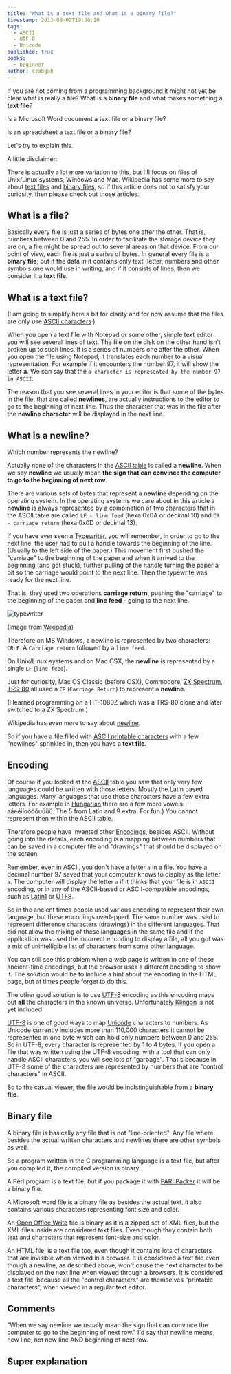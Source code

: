 ```yaml
---
title: "What is a text file and what is a binary file?"
timestamp: 2013-08-02T19:30:10
tags:
  - ASCII
  - UTF-8
  - Unicode
published: true
books:
  - beginner
author: szabgab
---
```



If you are not coming from a programming background it might not yet be clear what is really a file?
What is a <b>binary file</b> and what makes something a <b>text file</b>?

Is a Microsoft Word document a text file or a binary file?

Is an spreadsheet a text file or a binary file?

Let's try to explain this.


A little disclaimer:

There is actually a lot more variation to this, but I'll focus on files of Unix/Linux systems, Windows and Mac.
Wikipedia has some more to say about [text files](http://en.wikipedia.org/wiki/Text_file)
and [binary files](http://en.wikipedia.org/wiki/Binary_files), so if this article does not 
to satisfy your curiosity, then please check out those articles.

## What is a file?

Basically every file is just a series of bytes one after the other. That is, numbers between 0 and 255.
In order to facilitate the storage device they are on, a file might be spread out to several areas on
that device. From our point of view, each file is just a series of bytes.
In general every file is a <b>binary file</b>, but if the data in it contains only text (letter, numbers
and other symbols one would use in writing, and if it consists of lines, then we consider it a <b>text file</b>.

## What is a text file?

(I am going to simplify here a bit for clarity and for now assume that the files are only use
[ASCII characters](http://en.wikipedia.org/wiki/ASCII).)

When you open a text file with Notepad or some other, simple text editor you will see several lines of text.
The file on the disk on the other hand isn't broken up to such lines. It is a series of numbers
one after the other. When you open the file using Notepad, it translates each number to a visual representation.
For example if it encounters the number 97, it will show the letter <b>a</b>. We can say that the
`a character is represented by the number 97 in ASCII`.

The reason that you see several lines in your editor is that some of the bytes in the file,
that are called <b>newlines</b>, are actually instructions to the editor to go to the beginning of next line.
Thus the character that was in the file after the <b>newline character</b> will be displayed in the next line.

## What is a newline?

Which number represents the newline?

Actually none of the characters in the [ASCII table](http://en.wikipedia.org/wiki/ASCII) is called a <b>newline</b>.
When we say <b>newline</b> we usually mean <b>the sign that can convince the computer to go to the beginning of next row</b>.

There are various sets of bytes that represent a <b>newline</b> depending on the operating system.
In the operating systems we care about in this article a <b>newline</b> is always represented by a combination
of two characters that in the ASCII table are called `LF - line feed` (hexa 0x0A or decimal 10) and
`CR - carriage return` (hexa 0x0D or decimal 13).

If you have ever seen a [Typewriter](http://en.wikipedia.org/wiki/Typewriter), you will
remember, in order to go to the next line, the user had to pull a handle towards the beginning of
the line. (Usually to the left side of the paper.)
This movement first pushed the "carriage" to the beginning of the paper and when it arrived to the
beginning (and got stuck), further pulling of the handle turning the paper a bit so the
carriage would point to the next line. Then the typewrite was ready for the next line.

That is, they used two operations
<b>carriage return</b>, pushing the "carriage" to the beginning of the paper and
<b>line feed</b> - going to the next line.

<img src="/img/Underwoodfive.jpg" alt="typewriter" />

(Image from [Wikipedia](http://en.wikipedia.org/wiki/Typewriter))

Therefore on MS Windows, a newline is represented by two characters: `CRLF`.
A `Carriage return` followed by a `line feed`.

On Unix/Linux systems and on Mac OSX, the <b>newline</b> is represented by a single
`LF` (`line feed`).

Just for curiosity, Mac OS Classic (before OSX),
Commodore, [ZX Spectrum](http://en.wikipedia.org/wiki/ZX_Spectrum),
[TRS-80](http://en.wikipedia.org/wiki/TRS-80)
all used a `CR` (`Carriage Return`) to represent a <b>newline</b>.

(I learned programming on a HT-1080Z which was a TRS-80 clone and later switched
to a ZX Spectrum.)

Wikipedia has even more to say about [newline](http://en.wikipedia.org/wiki/Newline).

So if you have a file filled with [ASCII printable characters](http://en.wikipedia.org/wiki/ASCII)
with a few "newlines" sprinkled in, then you have a <b>text file</b>.

## Encoding

Of course if you looked at the [ASCII](http://en.wikipedia.org/wiki/ASCII) table you saw that
only very few languages could be written with those letters. Mostly the Latin based languages.
Many languages that use those characters have a few extra letters.
For example in [Hungarian](http://en.wikipedia.org/wiki/Hungarian_alphabet)
there are a few more vowels: aáeéiíoóöőuúüű. The 5 from Latin and 9 extra. For fun.)
You cannot represent then within the ASCII table.

Therefore people have invented other [Encodings](http://en.wikipedia.org/wiki/Encoding),
besides ASCII. Without going into the details, each encoding is a mapping between numbers that
can be saved in a computer file and "drawings" that should be displayed on the screen.

Remember, even in ASCII, you don't have a letter `a` in a file. You have a decimal number 97
saved that your computer knows to display as the letter `a`. The computer will display the
letter `a` if it thinks that your file is in `ASCII` encoding,
or in any of the ASCII-based or ASCII-compatible encodings,
such as [Latin1](http://en.wikipedia.org/wiki/Latin1)
or [UTF8](http://en.wikipedia.org/wiki/UTF-8).

So in the ancient times people used various encoding to represent their own language,
but these encodings overlapped. The same number was used to represent difference characters (drawings)
in the different languages. That did not allow the mixing of these languages in the same
file and if the application was used the incorrect encoding to display a file, all you got
was a mix of unintelligible list of characters from some other language.

You can still see this problem when a web page is written in one of these ancient-time
encodings, but the browser uses a different encoding to show it. The solution would be
to include a hint about the encoding in the HTML page, but at times people forget to do this.

The other good solution is to use [UTF-8](http://en.wikipedia.org/wiki/UTF-8) encoding
as this encoding maps out <b>all</b> the characters in the known universe. Unfortunately
[Klingon](https://en.wikipedia.org/wiki/Klingon_writing_systems) is not yet included.

[UTF-8](http://en.wikipedia.org/wiki/UTF-8) is one of good ways to
map [Unicode](https://en.wikipedia.org/wiki/Unicode) characters to numbers.
As Unicode currently includes more than 110,000 characters it cannot be represented in one byte
which can hold only numbers between 0 and 255. So in UTF-8, every character is represented by 1 to 4
bytes. If you open a file that was written using the UTF-8 encoding, with a tool
that can only handle ASCII characters, you will see lots of "garbage". That's because in UTF-8
some of the characters are represented by numbers that are "control characters" in ASCII.

So to the casual viewer, the file would be indistinguishable from a <b>binary file</b>.

## Binary file

A binary file is basically any file that is not "line-oriented". Any file where besides the
actual written characters and newlines there are other symbols as well.

So a program written in the C programming language is a text file, but after you compiled it, the
compiled version is binary.

A Perl program is a text file, but if you package it with
[PAR::Packer](https://metacpan.org/pod/PAR::Packer) it will be a binary file.

A Microsoft word file is a binary file as besides the actual text, it also contains various
characters representing font size and color.

An [Open Office Write](https://en.wikipedia.org/wiki/OpenOffice) file is binary
as it is a zipped set of XML files, but the XML files inside are considered text files.
Even though they contain both text and characters that represent font-size and color.

An HTML file, is a text file too, even though it contains lots of characters that are
invisible when viewed in a browser. It is considered a text file even though a newline,
as described above, won't cause the next character to be displayed on the next line
when viewed through a browsers.
It is considered a text file, because all the "control characters" are themselves
"printable characters", when viewed in a regular text editor.


## Comments
"When we say newline we usually mean the sign that can convince the computer to go to the beginning of next row." I'd say that newline means new line, not new line AND beginning of next row.
<h2>

Super explanation

